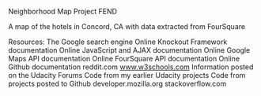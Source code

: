 Neighborhood Map Project FEND

A map of the hotels in Concord, CA with data extracted from FourSquare

Resources:
The Google search engine
Online Knockout Framework documentation
Online JavaScript and AJAX documentation
Online Google Maps API documentation
Online FourSquare API documentation
Online Github documentation
reddit.com
www.w3schools.com
Information posted on the Udacity Forums
Code from my earlier Udacity projects
Code from projects posted to Github
developer.mozilla.org
stackoverflow.com
